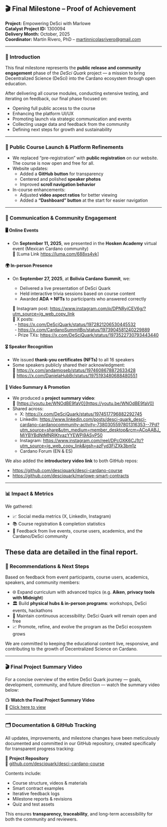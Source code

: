 ## 🎬 Final Milestone – Proof of Achievement  
**Project:** Empowering DeSci with Marlowe  
**Catalyst Project ID:** 1300094  
**Delivery Month:** October, 2025  
**Coordinator:** Martín Rivero, PhD – martinnicolasrivero@gmail.com  

---

### 🧩 Introduction  
This final milestone represents the **public release and community engagement** phase of the *DeSci Quark* project — a mission to bring Decentralized Science (DeSci) into the Cardano ecosystem through open education.

After delivering all course modules, conducting extensive testing, and iterating on feedback, our final phase focused on:

- Opening full public access to the course  
- Enhancing the platform UI/UX  
- Promoting launch via strategic communication and events  
- Collecting usage data and feedback from the community  
- Defining next steps for growth and sustainability  

---

### 🚀 Public Course Launch & Platform Refinements

- We replaced “pre-registration” with **public registration** on our website. The course is now open and free for all.  
- Website updates:  
  - Added a **GitHub button** for transparency  
  - Centered and polished **speaker photos**  
  - Improved **scroll navigation behavior**  
- In-course enhancements:  
  - Adjusted **video aspect ratios** for better viewing  
  - Added a **“Dashboard” button** at the start for easier navigation  

---

### 📢 Communication & Community Engagement

#### 🖥️ Online Events  
- On **September 11, 2025**, we presented in the **Hosken Academy** virtual event (Mexican Cardano community)  
  🔗 [Luma Link https://luma.com/688xs4vk]  

#### 🌍 In-person Presence  
- On **September 27, 2025**, at **Bolivia Cardano Summit**, we:  
  - Delivered a live presentation of DeSci Quark  
  - Held interactive trivia sessions based on course content  
  - Awarded **ADA + NFTs** to participants who answered correctly  
  
  🔗 Instagram post: https://www.instagram.com/p/DPNRyiCEV6g/?utm_source=ig_web_copy_link  
  🔗 X posts:  
   - https://x.com/DeSciQuark/status/1972821206530445532  
   - https://x.com/CardanoSummitBo/status/1973904581240229889  
   - Prize TXs: https://x.com/DeSciQuark/status/1973522730793443440  

#### 🎖️ Speaker Recognition  
- We issued **thank-you certificates (NFTs)** to all 16 speakers  
- Some speakers publicly shared their acknowledgment:  
  🔗 https://x.com/andamioseb/status/1974608678872633428  
  🔗 https://x.com/DanielaHubBr/status/1975193480688480551  

#### 🎥 Video Summary & Promotion  
- We produced a **project summary video**:  
  🔗 [https://youtu.be/WNOdBE9faV0](https://youtu.be/WNOdBE9faV0)  
- Shared across:  
  - X: https://x.com/DeSciQuark/status/1974517796882292745  
  - LinkedIn: https://www.linkedin.com/posts/desci-quark_desci-cardano-cardanocommunity-activity-7380305597801316353--7Pd?utm_source=share&utm_medium=member_desktop&rcm=ACoAABJ_MiYBYBdNtMNRIKtyazYYEWPj9ASyP50  
  - Instagram: https://www.instagram.com/reel/DPcOXK6CJ1t/?utm_source=ig_web_copy_link&igsh=azFyd3FiZXk3bm1z  
  - Cardano Forum (EN & ES)  

We also added the **introductory video link** to both GitHub repos:  
- https://github.com/desciquark/desci-cardano-course  
- https://github.com/desciquark/marlowe-smart-contracts  

---

### 📊 Impact & Metrics

We gathered:
- 📈 Social media metrics (X, LinkedIn, Instagram)  
- 📚 Course registration & completion statistics  
- 🧠 Feedback from live events, course users, academics, and the Cardano/DeSci community  

These data are detailed in the final report.
---

### 🔄 Recommendations & Next Steps

Based on feedback from event participants, course users, academics, speakers, and community members:

- 🌐 Expand curriculum with advanced topics (e.g. **Aiken**, **privacy tools with Midnight**)  
- 🏛 Build **physical hubs & in-person programs**: workshops, DeSci events, hackathons  
- 🧭 Maintain continuous accessibility: DeSci Quark will remain open and free  
- 📈 Promote, refine, and evolve the program as the DeSci ecosystem grows  

We are committed to keeping the educational content live, responsive, and contributing to the growth of Decentralized Science on Cardano.

---

### 🎬 Final Project Summary Video

For a concise overview of the entire DeSci Quark journey — goals, development, community, and future direction — watch the summary video below:

📺 **Watch the Final Project Summary Video**  
🔗 [Click here to view](https://youtu.be/JgXq32XpKJQ)

---

### 🗂 Documentation & GitHub Tracking

All updates, improvements, and milestone changes have been meticulously documented and committed in our GitHub repository, created specifically for transparent progress tracking:

📁 **Project Repository**  
🔗 [github.com/desciquark/desci-cardano-course](https://github.com/desciquark/desci-cardano-course)

Contents include:
- Course structure, videos & materials  
- Smart contract examples  
- Iterative feedback logs  
- Milestone reports & revisions  
- Quiz and test assets  

This ensures **transparency, traceability**, and long-term accessibility for both the community and reviewers.  

